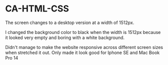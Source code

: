 # CA-HTML-CSS

The screen changes to a desktop version at a width of 1512px.

I changed the background color to black when the width is 1512px because it looked very empty and boring with a white background.

Didn't manage to make the website responsive across different screen sizes when stretched it out. Only made it look good for Iphone SE and Mac Book Pro 14
